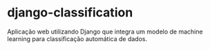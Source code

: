 # django-classification
Aplicação web utilizando Django que integra um modelo de machine learning para classificação automática de dados.
